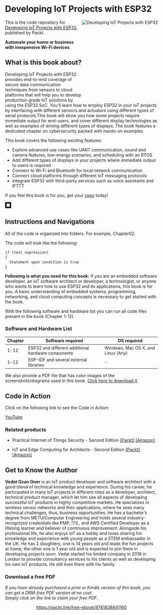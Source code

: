 


# Developing IoT Projects with ESP32

<a href="https://www.packtpub.com/product/developing-iot-projects-with-esp32/9781838641160?utm_source=github&utm_medium=repository&utm_campaign=9781838641160"><img src="https://static.packt-cdn.com/products/9781838641160/cover/smaller" alt="Developing IoT Projects with ESP32" height="256px" align="right"></a>

This is the code repository for [Developing IoT Projects with ESP32](https://www.packtpub.com/product/developing-iot-projects-with-esp32/9781838641160?utm_source=github&utm_medium=repository&utm_campaign=9781838641160), published by Packt.

**Automate your home or business with inexpensive Wi-Fi devices**

## What is this book about?
Developing IoT Projects with ESP32 provides end-to-end coverage of secure data communication techniques from sensors to cloud platforms that will help you to develop production-grade IoT solutions by using the ESP32 SoC. You'll learn how to employ ESP32 in your IoT projects by interfacing with different sensors and actuators using different types of serial protocols.This book will show you how some projects require immediate output for end-users, and cover different display technologies as well as examples of driving different types of displays. The book features a dedicated chapter on cybersecurity packed with hands-on examples. 

This book covers the following exciting features: 
* Explore advanced use cases like UART communication, sound and camera features, low-energy scenarios, and scheduling with an RTOS
* Add different types of displays in your projects where immediate output to users is required
* Connect to Wi-Fi and Bluetooth for local network communication
* Connect cloud platforms through different IoT messaging protocols
* Integrate ESP32 with third-party services such as voice assistants and IFTTT

If you feel this book is for you, get your [copy](https://www.amazon.com/dp/1838641165) today!

<a href="https://www.packtpub.com/?utm_source=github&utm_medium=banner&utm_campaign=GitHubBanner"><img src="https://raw.githubusercontent.com/PacktPublishing/GitHub/master/GitHub.png" alt="https://www.packtpub.com/" border="5" /></a>

## Instructions and Navigations
All of the code is organized into folders. For example, Chapter02.

The code will look like the following:
```
if (test expression)
{
  Statement upon condition is true
}
```

**Following is what you need for this book:**
If you are an embedded software developer, an IoT software architect or developer, a technologist, or anyone who wants to learn how to use ESP32 and its applications, this book is for you. A basic understanding of embedded systems, programming, networking, and cloud computing concepts is necessary to get started with the book.

With the following software and hardware list you can run all code files present in the book (Chapter 1-12).

### Software and Hardware List

| Chapter  | Software required                   | OS required                        |
| -------- | ------------------------------------| -----------------------------------|
| 1-12        | ESP32 and different additional hardware components | Windows, Mac OS X, and Linux (Any) |
| 1-12        | ESP-IDF and several external libraries            | - |

We also provide a PDF file that has color images of the screenshots/diagrams used in this book. [Click here to download it](http://www.packtpub.com/sites/default/files/downloads/9781838641160_ColorImages.pdf).

## Code in Action

Click on the following link to see the Code in Action:

[YouTube](https://www.youtube.com/playlist?list=PLeLcvrwLe187iw968S35Xf2P2NxsqEqBo)

### Related products 
* Practical Internet of Things Security - Second Edition [[Packt]](https://www.packtpub.com/product/practical-internet-of-things-security-second-edition/9781788625821?utm_source=github&utm_medium=repository&utm_campaign=9781788625821) [[Amazon]](https://www.amazon.com/dp/178862582X)

* IoT and Edge Computing for Architects - Second Edition [[Packt]](https://www.packtpub.com/product/iot-and-edge-computing-for-architects-second-edition/9781839214806?utm_source=github&utm_medium=repository&utm_campaign=9781839214806) [[Amazon]](https://www.amazon.com/dp/1839214805)

## Get to Know the Author
**Vedat Ozan Oner** is an IoT product developer and software architect with a good blend of technical knowledge and experience. During his career, he participated in many IoT projects in different roles as a developer, architect, technical product manager, which let him see all aspects of developing successful IoT products in highly competitive markets. He specializes in wireless sensor networks and their applications, where he sees many technical challenges, thus, business opportunities. He has a bachelor’s degree from METU/Computer Engineering and holds several industry-recognized credentials like PMP, ITIL, and AWS Certified Developer as a lifelong learner and believer of continuous improvement.
Alongside his professional life, he also enjoys IoT as a hobby and loves sharing his knowledge and experience with young people as a STEM ambassador in the UK. He has 2 daughters, one is 14 years old and leads the fun projects at home, the other one is 1 year old and is expected to join them in developing projects soon.
Vedat started his limited company in 2018 in London to provide consultancy services to his clients as well as developing his own IoT products. He still lives there with his family.

### Download a free PDF

 <i>If you have already purchased a print or Kindle version of this book, you can get a DRM-free PDF version at no cost.<br>Simply click on the link to claim your free PDF.</i>
<p align="center"> <a href="https://packt.link/free-ebook/9781838641160">https://packt.link/free-ebook/9781838641160 </a> </p>